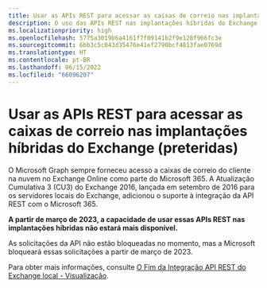 ```yaml
---
title: Usar as APIs REST para acessar as caixas de correio nas implantações híbridas do Exchange (preteridas)
description: O uso das APIs REST nas implantações híbridas do Exchange está preterido e não terá mais suporte a partir de março de 2023.
ms.localizationpriority: high
ms.openlocfilehash: 5775a3019b6a4161f7f09141b2f9e128f966fc3e
ms.sourcegitcommit: 6bb3c5c043d35476e41ef2790bcf4813fae0769d
ms.translationtype: HT
ms.contentlocale: pt-BR
ms.lasthandoff: 06/15/2022
ms.locfileid: "66096207"
---
```

# <a name="use-rest-apis-to-access-mailboxes-in-exchange-hybrid-deployments-deprecated"></a>Usar as APIs REST para acessar as caixas de correio nas implantações híbridas do Exchange (preteridas)

O Microsoft Graph sempre forneceu acesso a caixas de correio do cliente na nuvem no Exchange Online como parte do Microsoft 365. A Atualização Cumulativa 3 (CU3) do Exchange 2016, lançada em setembro de 2016 para os servidores locais do Exchange, adicionou o suporte à integração da API REST com o Microsoft 365.

**A partir de março de 2023, a capacidade de usar essas APIs REST nas implantações híbridas não estará mais disponível.**

As solicitações da API não estão bloqueadas no momento, mas a Microsoft bloqueará essas solicitações a partir de março de 2023.

Para obter mais informações, consulte [O Fim da Integração API REST do Exchange local - Visualização](https://techcommunity.microsoft.com/t5/exchange-team-blog/the-end-of-the-rest-api-for-on-premises-mailboxes-preview/ba-p/3221219).
